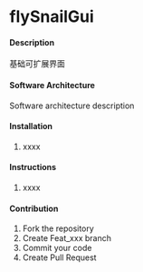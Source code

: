 # flySnailGui

#### Description
基础可扩展界面

#### Software Architecture
Software architecture description

#### Installation

1.  xxxx

#### Instructions

1.  xxxx

#### Contribution

1.  Fork the repository
2.  Create Feat_xxx branch
3.  Commit your code
4.  Create Pull Request
